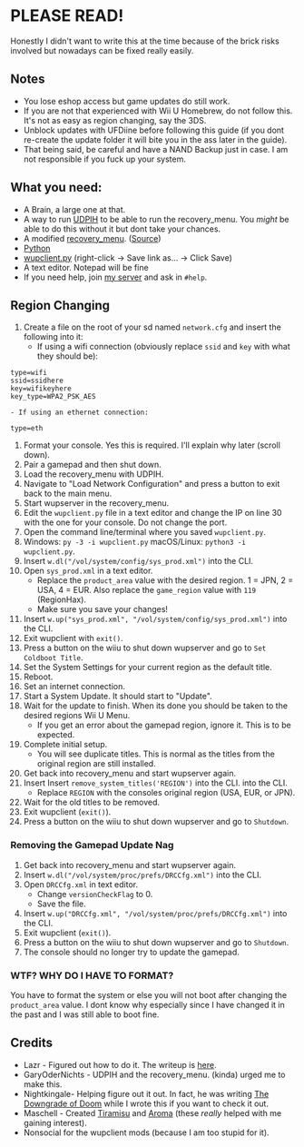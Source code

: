 # PLEASE READ!

Honestly I didn't want to write this at the time because of the brick risks involved but nowadays can be fixed really easily.

## Notes
- You lose eshop access but game updates do still work.
- If you are not that experienced with Wii U Homebrew, do not follow this. It's not as easy as region changing, say the 3DS.
- Unblock updates with UFDiine before following this guide (if you dont re-create the update folder it will bite you in the ass later in the guide).
- That being said, be careful and have a NAND Backup just in case. I am not responsible if you fuck up your system.

## What you need:
- A Brain, a large one at that.
- A way to run [UDPIH](https://github.com/GaryOderNichts/udpih) to be able to run the recovery_menu. You *might* be able to do this without it but dont take your chances.
- A modified [recovery_menu](https://raw.githubusercontent.com/Lazr1026/regionchange/main/files/recovery_menu). ([Source](https://github.com/Lazr1026/recovery_menu))
- [Python](https://www.python.org/downloads/)
- [wupclient.py](https://github.com/Lazr1026/regionchange/raw/main/files/wupclient.py) (right-click -> Save link as… -> Click Save)
- A text editor. Notepad will be fine
- If you need help, join [my server](https://discord.gg/HNDcTEkcR3) and ask in `#help`.

## Region Changing
1. Create a file on the root of your sd named `network.cfg` and insert the following into it:
	- If using a wifi connection (obviously replace `ssid` and `key` with what they should be):
```
type=wifi
ssid=ssidhere
key=wifikeyhere
key_type=WPA2_PSK_AES
```
	- If using an ethernet connection:
```
type=eth
```
1. Format your console. Yes this is required. I'll explain why later (scroll down).
1. Pair a gamepad and then shut down.
1. Load the recovery_menu with UDPIH.
1. Navigate to "Load Network Configuration" and press a button to exit back to the main menu.
1. Start wupserver in the recovery_menu.
1. Edit the `wupclient.py` file in a text editor and change the IP on line 30 with the one for your console. Do not change the port.
1. Open the command line/terminal where you saved `wupclient.py`.
1. Windows: `py -3 -i wupclient.py` macOS/Linux: `python3 -i wupclient.py`.
1. Insert `w.dl("/vol/system/config/sys_prod.xml")` into the CLI.
1. Open `sys_prod.xml` in a text editor.
	- Replace the `product_area` value with the desired region. 1 = JPN, 2 = USA, 4 = EUR. Also replace the `game_region` value with `119` (RegionHax).
	- Make sure you save your changes!
1. Insert `w.up("sys_prod.xml", "/vol/system/config/sys_prod.xml")` into the CLI.
1. Exit wupclient with `exit()`.
1. Press a button on the wiiu to shut down wupserver and go to `Set Coldboot Title`.
1. Set the System Settings for your current region as the default title.
1. Reboot.
1. Set an internet connection.
1. Start a System Update. It should start to "Update".
1. Wait for the update to finish. When its done you should be taken to the desired regions Wii U Menu.
   - If you get an error about the gamepad region, ignore it. This is to be expected.
1. Complete initial setup.
   - You will see duplicate titles. This is normal as the titles from the original region are still installed.
1. Get back into recovery_menu and start wupserver again.
1. Insert Insert `remove_system_titles('REGION')` into the CLI. into the CLI.
   - Replace `REGION` with the consoles original region (USA, EUR, or JPN).
1. Wait for the old titles to be removed.
1. Exit wupclient (`exit()`).
1. Press a button on the wiiu to shut down wupserver and go to `Shutdown`.

### Removing the Gamepad Update Nag
1. Get back into recovery_menu and start wupserver again.
1. Insert `w.dl("/vol/system/proc/prefs/DRCCfg.xml")` into the CLI.
1. Open `DRCCfg.xml` in text editor.
	- Change `versionCheckFlag` to 0.
	- Save the file.
1. Insert `w.up("DRCCfg.xml", "/vol/system/proc/prefs/DRCCfg.xml")` into the CLI.
1. Exit wupclient (`exit()`).
1. Press a button on the wiiu to shut down wupserver and go to `Shutdown`.
1. The console should no longer try to update the gamepad.

### WTF? WHY DO I HAVE TO FORMAT?
You have to format the system or else you will not boot after changing the `product_area` value. I dont know why especially since I have changed it in the past and I was still able to boot fine.

## Credits
- Lazr - Figured out how to do it. The writeup is [here](/docs/writeup.md).
- GaryOderNichts - UDPIH and the recovery_menu. (kinda) urged me to make this.
- Nightkingale- Helping figure out it out. In fact, he was writing [The Downgrade of Doom](https://nightkingale.github.io/posts/the-downgrade-of-doom) while I wrote this if you want to check it out.
- Maschell - Created [Tiramisu](https://tiramisu.foryour.cafe) and [Aroma](https://https://aroma.foryour.cafe) (these *really* helped with me gaining interest).
- Nonsocial for the wupclient mods (because I am too stupid for it).

